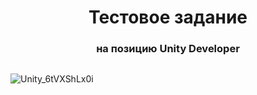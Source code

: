 <div id="header" align="center">
  <h1>  Тестовое задание  </h1>
  <h3> на позицию Unity Developer</h3>
</div>

##
![Unity_6tVXShLx0i](https://github.com/DarkVenusJB/PlayVision-TZ/assets/91538380/de4db530-e42b-417a-8922-cfd42d0dad76)
